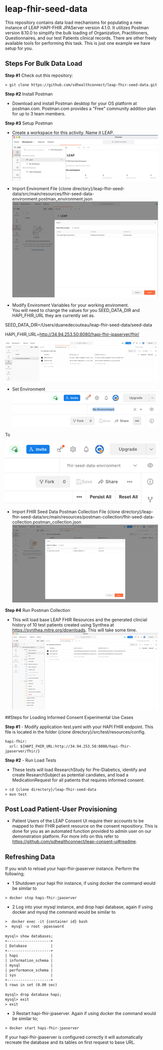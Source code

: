 # leap-fhir-seed-data
This repository contains data load mechanisms for populating a new instance of LEAP HAPI-FHIR JPAServer version 4.1.0.
It utilizes Postman version 8.10.0 to simplify the bulk loading of Organization, Practitioners, Questionnaires, and our test Patients clinical records.
There are other freely available tools for performing this task.  This is just one example we have setup for you.

## Steps For Bulk Data Load

**Step #1** Check out this repository:

````
> git clone https://github.com/sdhealthconnect/leap-fhir-seed-data.git
````

**Step #2** Install Postman
- Download and install Postman desktop for your OS platform at postman.com.   Postman.com provides a "Free" community addition plan for up to 3 team members. 

**Step #3** Setup Postman
- Create a workspace for this activity.  Name it LEAP.
![Create Workspace](docs/assets/createworkspace.png?raw=true)

- Import Enviroment File {clone directory}/leap-fhir-seed-data/src/main/resources/fhir-seed-data-environment.postman_environment.json
![Import Environment](docs/assets/importenvironment.png?raw=true)

- Modify Enviroment Variables for your working enviroment.  
You will need to change the values for you SEED_DATA_DIR and HAPI_FHIR_URL they are currently set as.

SEED_DATA_DIR=/Users/duanedecouteau/leap-fhir-seed-data/seed-data

HAPI_FHIR_URL=http://34.94.253.50:8080/hapi-fhir-jpaserver/fhir/

![Modify Environment](docs/assets/modifyenvironment.png?raw=true)

- Set Environment
![No Environment](docs/assets/noenvironment.png?raw=true) 

To

![Environment Set](docs/assets/environmentset.png?raw=true)

- Import FHIR Seed Data Postman Collection File {clone directory}/leap-fhir-seed-data/src/main/resources/postman-collection/fhir-seed-data-collection.postman_collection.json
![Import Collection](docs/assets/importcollection.png?raw=true)

**Step #4** Run Postman Collection
- This will load base LEAP FHIR Resources and the generated clincial history of 10 test patients created using Synthea at https://synthea.mitre.org/downloads.  This will take some time.
![run Collection](docs/assets/runcollection.png?raw=true)


##Steps for Loading Informed Consent Experimental Use Cases

**Step #1** - Modify application-test.yaml with your HAPI FHIR endpoint.  This file is located in the folder {clone directory}/src/test/resources/config.

````
hapi-fhir:
  url: ${HAPI_FHIR_URL:http://34.94.253.50:8080/hapi-fhir-jpaserver/fhir/}
````

**Step #2** - Run Load Tests
- These tests will load ResearchStudy for Pre-Diabetics, identify and create ResearchSubject as potential candiates, and load a MedicationRequest for all patients that requires informed consent.
````
> cd {clone directory}/leap-fhir-seed-data
> mvn test
````

## Post Load Patient-User Provisioning
- Patient Users of the LEAP Consent UI require their accounts to be mapped to their FHIR patient resource on the consent repositiory.  This is done for you as an automated function 
provided to admin user on our demonstration platform.  For more info on this refer to https://github.com/sdhealthconnect/leap-consent-ui#readme.


## Refreshing Data
If you wish to reload your hapi-fhir-jpaserver instance.  Perform the following;
- 1 Shutdown your hapi fhir instance, if using docker the command would be similar to
````
> docker stop hapi-fhir-jpaserver
````

- 2 Log into your mysql instance, and drop hapi database, again if using docker and mysql the command would be similar to 
````
>  docker exec -it {container id} bash
>  mysql -u root -ppassword

mysql> show databases;
+--------------------+
| Database           |
+--------------------+
| hapi               |
| information_schema |
| mysql              |
| performance_schema |
| sys                |
+--------------------+
5 rows in set (0.00 sec)

mysql> drop database hapi;
mysql> exit
> exit
````

- 3 Restart hapi-fhir-jpaserver.  Again if using docker the command would be similar to;
````
> docker start hapi-fhir-jpaserver
````

If your hapi-fhir-jpaserver is configured correctly it will automatically recreate the database and its tables
on first request to base URL.














